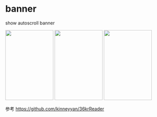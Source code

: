# banner
show autoscroll banner
 
<p><img src="https://github.com/xiDaiDai/banner/tree/master/screenshots/device-2016-05-26-174322.png" height="220" width="150" />
<img src="https://github.com/xiDaiDai/banner/tree/master/screenshots/device-2016-05-26-174359.png" height="220" width="150" />
<img src="https://github.com/xiDaiDai/banner/tree/master/screenshots/device-2016-05-26-174426.png" height="220" width="150" /></p>

参考 https://github.com/kinneyyan/36krReader
